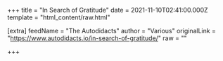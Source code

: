 
+++
title = "In Search of Gratitude"
date = 2021-11-10T02:41:00.000Z
template = "html_content/raw.html"

[extra]
feedName = "The Autodidacts"
author = "Various"
originalLink = "https://www.autodidacts.io/in-search-of-gratitude/"
raw = ""

+++

